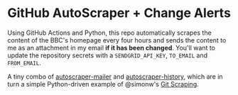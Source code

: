# GitHub AutoScraper + Change Alerts

Using GitHub Actions and Python, this repo automatically scrapes the content of the BBC's homepage every four hours and sends the content to me as an attachment in my email **if it has been changed**. You'll want to update the repository secrets with a `SENDGRID_API_KEY`, `TO_EMAIL` and `FROM_EMAIL`.

A tiny combo of [autoscraper-mailer](https://github.com/jsoma/autoscraper-history) and [autoscraper-history](https://github.com/jsoma/autoscraper-history), which are in turn a simple Python-driven example of @simonw's [Git Scraping](https://simonwillison.net/2020/Oct/9/git-scraping/).